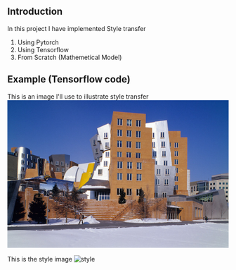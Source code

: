 ## Introduction
In this project I have implemented Style transfer
1. Using Pytorch
2. Using Tensorflow
3. From Scratch (Mathemetical Model)

## Example (Tensorflow code)
This is an image I'll use to illustrate style transfer
![image](https://github.com/kushagra1198/Neural-Style-Transfer/blob/master/example/image.jpg)

This is the style image
![style]()
